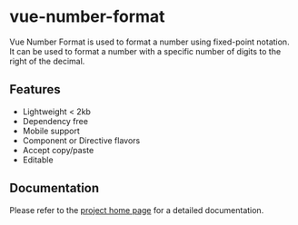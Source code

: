 # vue-number-format
Vue Number Format is used to format a number using fixed-point notation. It can be used to format a number with a specific number of digits to the right of the decimal.
## Features

- Lightweight < 2kb
- Dependency free
- Mobile support
- Component or Directive flavors
- Accept copy/paste
- Editable

## Documentation
Please refer to the [project home page](https://coders-tm.github.io/vue-number-format/) for a detailed documentation.


